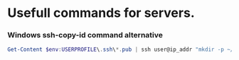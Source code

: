 # Usefull commands for servers.

### Windows ssh-copy-id command alternative
```powershell
Get-Content $env:USERPROFILE\.ssh\*.pub | ssh user@ip_addr "mkdir -p ~/.ssh && cat >> ~/.ssh/authorized_keys"
```
